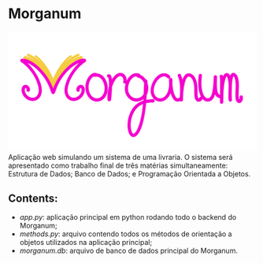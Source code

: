 # Morganum
![logotipo do Morganum: letras escritas à mão com o primeiro 'M' estilizado parecendo um livro aberto.](Morganum/static/assets/morganum_logo.png)
 Aplicação web simulando um sistema de uma livraria. O sistema será apresentado como trabalho final de três matérias simultaneamente: Estrutura de Dados; Banco de Dados; e Programação Orientada a Objetos.
 
 ## Contents:
 * *app.py*: aplicação principal em python rodando todo o backend do Morganum;
 * *methods.py*: arquivo contendo todos os métodos de orientação a objetos utilizados na aplicação principal;
 * *morganum.db*: arquivo de banco de dados principal do Morganum.
 